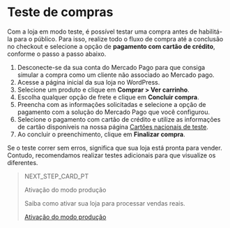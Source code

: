 # Teste de compras

Com a loja em modo teste, é possível testar uma compra antes de habilitá-la para o público. Para isso, realize todo o fluxo de compra até a conclusão no checkout e selecione a opção de **pagamento com cartão de crédito**, conforme o passo a passo abaixo. 


1. Desconecte-se da sua conta do Mercado Pago para que consiga simular a compra como um cliente não associado ao Mercado pago.
2. Acesse a página inicial da sua loja no WordPress.
3. Selecione um produto e clique em **Comprar > Ver carrinho**.
4. Escolha qualquer opção de frete e clique em **Concluir compra**.
5. Preencha com as informações solicitadas e selecione a opção de pagamento com a solução do Mercado Pago que você configurou.
6. Selecione o pagamento com cartão de crédito e utilize as informações de cartão disponíveis na nossa página [Cartões nacionais de teste](/developers/pt/guides/additional-content/testing/test-cards).
7. Ao concluir o preenchimento, clique em **Finalizar compra**.

Se o teste correr sem erros, significa que sua loja está pronta para vender. Contudo, recomendamos realizar testes adicionais para que visualize os diferentes.

> NEXT_STEP_CARD_PT
>
> Ativação do modo produção
>
> Saiba como ativar sua loja para processar vendas reais.
>
> [Ativação do modo produção](https://www.mercadopago[FAKER][URL][DOMAIN]/developers/pt/guides/woocommerce/goto-production)
